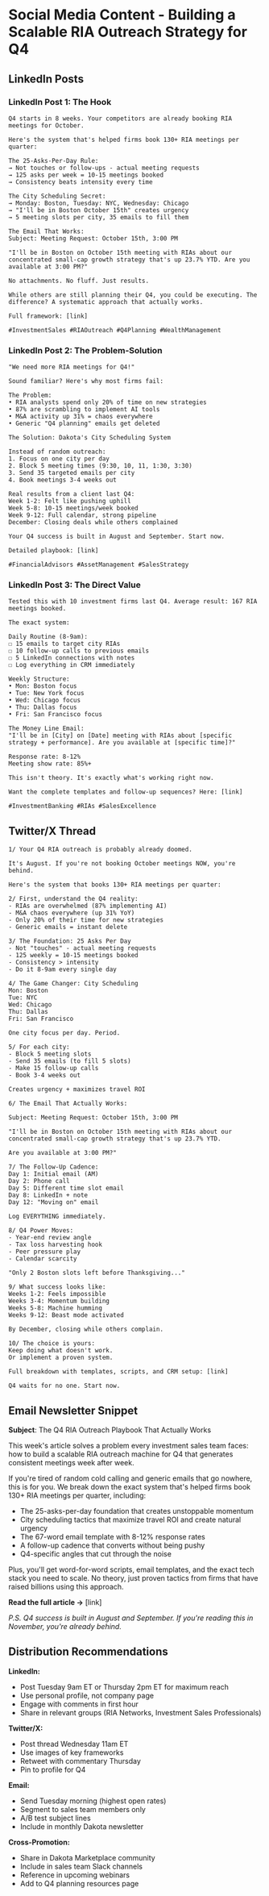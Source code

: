 # Social Media Content - Building a Scalable RIA Outreach Strategy for Q4

## LinkedIn Posts

### LinkedIn Post 1: The Hook
```
Q4 starts in 8 weeks. Your competitors are already booking RIA meetings for October.

Here's the system that's helped firms book 130+ RIA meetings per quarter:

The 25-Asks-Per-Day Rule:
→ Not touches or follow-ups - actual meeting requests
→ 125 asks per week = 10-15 meetings booked
→ Consistency beats intensity every time

The City Scheduling Secret:
→ Monday: Boston, Tuesday: NYC, Wednesday: Chicago
→ "I'll be in Boston October 15th" creates urgency
→ 5 meeting slots per city, 35 emails to fill them

The Email That Works:
Subject: Meeting Request: October 15th, 3:00 PM

"I'll be in Boston on October 15th meeting with RIAs about our concentrated small-cap growth strategy that's up 23.7% YTD. Are you available at 3:00 PM?"

No attachments. No fluff. Just results.

While others are still planning their Q4, you could be executing. The difference? A systematic approach that actually works.

Full framework: [link]

#InvestmentSales #RIAOutreach #Q4Planning #WealthManagement
```

### LinkedIn Post 2: The Problem-Solution
```
"We need more RIA meetings for Q4!"

Sound familiar? Here's why most firms fail:

The Problem:
• RIA analysts spend only 20% of time on new strategies
• 87% are scrambling to implement AI tools
• M&A activity up 31% = chaos everywhere
• Generic "Q4 planning" emails get deleted

The Solution: Dakota's City Scheduling System

Instead of random outreach:
1. Focus on one city per day
2. Block 5 meeting times (9:30, 10, 11, 1:30, 3:30)
3. Send 35 targeted emails per city
4. Book meetings 3-4 weeks out

Real results from a client last Q4:
Week 1-2: Felt like pushing uphill
Week 5-8: 10-15 meetings/week booked
Week 9-12: Full calendar, strong pipeline
December: Closing deals while others complained

Your Q4 success is built in August and September. Start now.

Detailed playbook: [link]

#FinancialAdvisors #AssetManagement #SalesStrategy
```

### LinkedIn Post 3: The Direct Value
```
Tested this with 10 investment firms last Q4. Average result: 167 RIA meetings booked.

The exact system:

Daily Routine (8-9am):
☐ 15 emails to target city RIAs
☐ 10 follow-up calls to previous emails
☐ 5 LinkedIn connections with notes
☐ Log everything in CRM immediately

Weekly Structure:
• Mon: Boston focus
• Tue: New York focus  
• Wed: Chicago focus
• Thu: Dallas focus
• Fri: San Francisco focus

The Money Line Email:
"I'll be in [City] on [Date] meeting with RIAs about [specific strategy + performance]. Are you available at [specific time]?"

Response rate: 8-12%
Meeting show rate: 85%+

This isn't theory. It's exactly what's working right now.

Want the complete templates and follow-up sequences? Here: [link]

#InvestmentBanking #RIAs #SalesExcellence
```

## Twitter/X Thread

```
1/ Your Q4 RIA outreach is probably already doomed.

It's August. If you're not booking October meetings NOW, you're behind.

Here's the system that books 130+ RIA meetings per quarter:

2/ First, understand the Q4 reality:
- RIAs are overwhelmed (87% implementing AI)
- M&A chaos everywhere (up 31% YoY)
- Only 20% of their time for new strategies
- Generic emails = instant delete

3/ The Foundation: 25 Asks Per Day
- Not "touches" - actual meeting requests
- 125 weekly = 10-15 meetings booked
- Consistency > intensity
- Do it 8-9am every single day

4/ The Game Changer: City Scheduling
Mon: Boston
Tue: NYC
Wed: Chicago  
Thu: Dallas
Fri: San Francisco

One city focus per day. Period.

5/ For each city:
- Block 5 meeting slots
- Send 35 emails (to fill 5 slots)
- Make 15 follow-up calls
- Book 3-4 weeks out

Creates urgency + maximizes travel ROI

6/ The Email That Actually Works:

Subject: Meeting Request: October 15th, 3:00 PM

"I'll be in Boston on October 15th meeting with RIAs about our concentrated small-cap growth strategy that's up 23.7% YTD. 

Are you available at 3:00 PM?"

7/ The Follow-Up Cadence:
Day 1: Initial email (AM)
Day 2: Phone call
Day 5: Different time slot email
Day 8: LinkedIn + note
Day 12: "Moving on" email

Log EVERYTHING immediately.

8/ Q4 Power Moves:
- Year-end review angle
- Tax loss harvesting hook
- Peer pressure play
- Calendar scarcity

"Only 2 Boston slots left before Thanksgiving..."

9/ What success looks like:
Weeks 1-2: Feels impossible
Weeks 3-4: Momentum building
Weeks 5-8: Machine humming
Weeks 9-12: Beast mode activated

By December, closing while others complain.

10/ The choice is yours:
Keep doing what doesn't work.
Or implement a proven system.

Full breakdown with templates, scripts, and CRM setup: [link]

Q4 waits for no one. Start now.
```

## Email Newsletter Snippet

**Subject**: The Q4 RIA Outreach Playbook That Actually Works

This week's article solves a problem every investment sales team faces: how to build a scalable RIA outreach machine for Q4 that generates consistent meetings week after week.

If you're tired of random cold calling and generic emails that go nowhere, this is for you. We break down the exact system that's helped firms book 130+ RIA meetings per quarter, including:

- The 25-asks-per-day foundation that creates unstoppable momentum
- City scheduling tactics that maximize travel ROI and create natural urgency  
- The 67-word email template with 8-12% response rates
- A follow-up cadence that converts without being pushy
- Q4-specific angles that cut through the noise

Plus, you'll get word-for-word scripts, email templates, and the exact tech stack you need to scale. No theory, just proven tactics from firms that have raised billions using this approach.

**Read the full article →** [link]

*P.S. Q4 success is built in August and September. If you're reading this in November, you're already behind.*

## Distribution Recommendations

**LinkedIn:**
- Post Tuesday 9am ET or Thursday 2pm ET for maximum reach
- Use personal profile, not company page
- Engage with comments in first hour
- Share in relevant groups (RIA Networks, Investment Sales Professionals)

**Twitter/X:**
- Post thread Wednesday 11am ET
- Use images of key frameworks
- Retweet with commentary Thursday
- Pin to profile for Q4

**Email:**
- Send Tuesday morning (highest open rates)
- Segment to sales team members only
- A/B test subject lines
- Include in monthly Dakota newsletter

**Cross-Promotion:**
- Share in Dakota Marketplace community
- Include in sales team Slack channels
- Reference in upcoming webinars
- Add to Q4 planning resources page